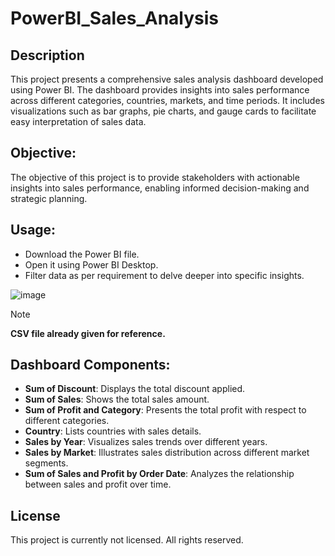 # PowerBI_Sales_Analysis

## Description
This project presents a comprehensive sales analysis dashboard developed using Power BI. The dashboard provides insights into sales performance across different categories, countries, markets, and time periods. It includes visualizations such as bar graphs, pie charts, and gauge cards to facilitate easy interpretation of sales data.

## Objective:
The objective of this project is to provide stakeholders with actionable insights into sales performance, enabling informed decision-making and strategic planning.

## Usage:
- Download the Power BI file.
- Open it using Power BI Desktop.
- Filter data as per requirement to delve deeper into specific insights.


![image](https://github.com/mauryapriya050/PowerBI_Sales_Analysis/assets/135995774/858c7264-e64d-465d-acb6-3139f2837048)

> [!NOTE]
> **CSV file already given for reference.**

## Dashboard Components:

- **Sum of Discount**: Displays the total discount applied.
- **Sum of Sales**: Shows the total sales amount.
- **Sum of Profit and Category**: Presents the total profit with respect to different categories.
- **Country**: Lists countries with sales details.
- **Sales by Year**: Visualizes sales trends over different years.
- **Sales by Market**: Illustrates sales distribution across different market segments.
- **Sum of Sales and Profit by Order Date**: Analyzes the relationship between sales and profit over time.

## License
This project is currently not licensed. All rights reserved.


